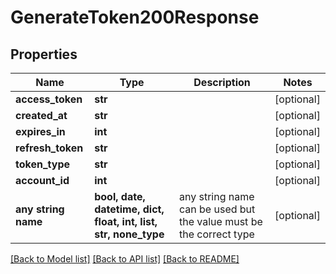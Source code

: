 # GenerateToken200Response


## Properties
Name | Type | Description | Notes
------------ | ------------- | ------------- | -------------
**access_token** | **str** |  | [optional] 
**created_at** | **str** |  | [optional] 
**expires_in** | **int** |  | [optional] 
**refresh_token** | **str** |  | [optional] 
**token_type** | **str** |  | [optional] 
**account_id** | **int** |  | [optional] 
**any string name** | **bool, date, datetime, dict, float, int, list, str, none_type** | any string name can be used but the value must be the correct type | [optional]

[[Back to Model list]](../README.md#documentation-for-models) [[Back to API list]](../README.md#documentation-for-api-endpoints) [[Back to README]](../README.md)


